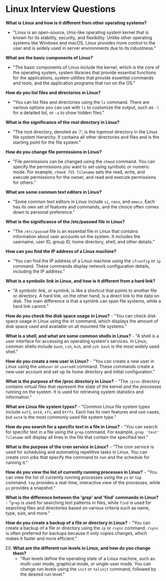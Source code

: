 # Linux Interview Questions 

**What is Linux and how is it different from other operating systems?**
   - "Linux is an open-source, Unix-like operating system kernel that is known for its stability, security, and flexibility. Unlike other operating systems like Windows and macOS, Linux provides more control to the user and is widely used in server environments due to its robustness."

**What are the basic components of Linux?**
   - "The basic components of Linux include the kernel, which is the core of the operating system, system libraries that provide essential functions for the applications, system utilities that provide essential commands and tools, and the application programs that run on the OS."

**How do you list files and directories in Linux?**
   - "You can list files and directories using the `ls` command. There are various options you can use with `ls` to customize the output, such as `-l` for a detailed list, or `-a` to show hidden files."

**What is the significance of the root directory in Linux?**
   - "The root directory, denoted as '/', is the topmost directory in the Linux file system hierarchy. It contains all other directories and files and is the starting point for the file system."

**How do you change file permissions in Linux?**
   - "File permissions can be changed using the `chmod` command. You can specify the permissions you want to set using symbolic or numeric mode. For example, `chmod 755 filename` sets the read, write, and execute permissions for the owner, and read and execute permissions for others."

**What are some common text editors in Linux?**
   - "Some common text editors in Linux include `vi`, `nano`, and `emacs`. Each has its own set of features and commands, and the choice often comes down to personal preference."

**What is the significance of the /etc/passwd file in Linux?**
   - "The `/etc/passwd` file is an essential file in Linux that contains information about user accounts on the system. It includes the username, user ID, group ID, home directory, shell, and other details."

**How can you find the IP address of a Linux machine?**
   - "You can find the IP address of a Linux machine using the `ifconfig` or `ip` command. These commands display network configuration details, including the IP address."

**What is a symbolic link in Linux, and how is it different from a hard link?**
   - "A symbolic link, or symlink, is like a shortcut that points to another file or directory. A hard link, on the other hand, is a direct link to the data on disk. The main difference is that a symlink can span file systems, while a hard link cannot."

**How do you check the disk space usage in Linux?**
    - "You can check disk space usage in Linux using the `df` command, which displays the amount of disk space used and available on all mounted file systems."

**What is a shell, and what are some common shells in Linux?**
    - "A shell is a user interface for accessing an operating system's services. In Linux, common shells include `bash`, `csh`, `ksh`, and `zsh`. `bash` is the most widely used shell."

**How do you create a new user in Linux?**
    - "You can create a new user in Linux using the `adduser` or `useradd` command. These commands create a new user account and set up its home directory and initial configuration."

**What is the purpose of the /proc directory in Linux?**
    - "The `/proc` directory contains virtual files that represent the state of the kernel and the processes running on the system. It is used for retrieving system statistics and information."

**What are Linux file system types?**
    - "Common Linux file system types include `ext3`, `ext4`, `xfs`, and `btrfs`. Each has its own features and use cases, but `ext4` is the most commonly used file system type."

**How do you search for a specific text in a file in Linux?**
    - "You can search for specific text in a file using the `grep` command. For example, `grep 'text' filename` will display all lines in the file that contain the specified text."

**What is the purpose of the cron service in Linux?**
    - "The cron service is used for scheduling and automating repetitive tasks in Linux. You can create cron jobs that specify the command to run and the schedule for running it."

**How do you view the list of currently running processes in Linux?**
    - "You can view the list of currently running processes using the `ps` or `top` command. `top` provides a real-time, interactive view of the processes, while `ps` provides a snapshot."

**What is the difference between the 'grep' and 'find' commands in Linux?**
    - "`grep` is used for searching text patterns in files, while `find` is used for searching files and directories based on various criteria such as name, type, size, and more."

**How do you create a backup of a file or directory in Linux?**
    - "You can create a backup of a file or directory using the `cp` or `rsync` command. `rsync` is often preferred for backups because it only copies changes, which makes it faster and more efficient."

20. **What are the different run levels in Linux, and how do you change them?**
    - "Run levels define the operating state of a Linux machine, such as multi-user mode, graphical mode, or single-user mode. You can change run levels using the `init` or `telinit` command, followed by the desired run level."